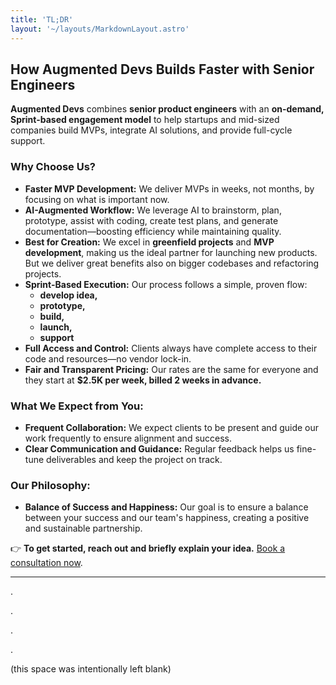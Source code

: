 ```yaml
---
title: 'TL;DR'
layout: '~/layouts/MarkdownLayout.astro'
---
```


## **How Augmented Devs Builds Faster with Senior Engineers**

**Augmented Devs** combines **senior product engineers** with an **on-demand, Sprint-based engagement model** to help startups and mid-sized companies build MVPs, integrate AI solutions, and provide full-cycle support.  

### **Why Choose Us?**
- **Faster MVP Development:** We deliver MVPs in weeks, not months, by focusing on what is important now. 
- **AI-Augmented Workflow:** We leverage AI to brainstorm, plan, prototype, assist with coding, create test plans, and generate documentation—boosting efficiency while maintaining quality.  
- **Best for Creation:** We excel in **greenfield projects** and **MVP development**, making us the ideal partner for launching new products. But we deliver great benefits also on bigger codebases and refactoring projects.
- **Sprint-Based Execution:** Our process follows a simple, proven flow: 
  - **develop idea,** 
  - **prototype,** 
  - **build,** 
  - **launch,**
  - **support**
- **Full Access and Control:** Clients always have complete access to their code and resources—no vendor lock-in.  
- **Fair and Transparent Pricing:** Our rates are the same for everyone and they start at **$2.5K per week, billed 2 weeks in advance.**  

### **What We Expect from You:**
- **Frequent Collaboration:** We expect clients to be present and guide our work frequently to ensure alignment and success.  
- **Clear Communication and Guidance:** Regular feedback helps us fine-tune deliverables and keep the project on track.

### **Our Philosophy:**
- **Balance of Success and Happiness:** Our goal is to ensure a balance between your success and our team's happiness, creating a positive and sustainable partnership.

👉 **To get started, reach out and briefly explain your idea.** [Book a consultation now](https://augmented-devs.com/start).

---




.



.


.


.

(this space was intentionally left blank)
